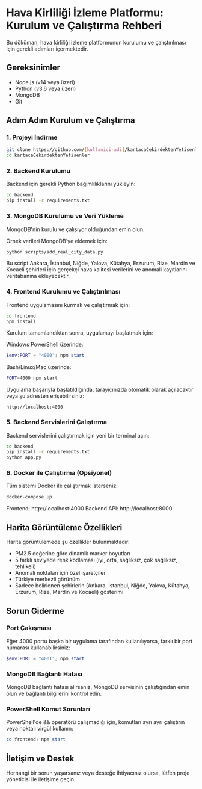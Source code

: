 # Hava Kirliliği İzleme Platformu: Kurulum ve Çalıştırma Rehberi

Bu döküman, hava kirliliği izleme platformunun kurulumu ve çalıştırılması için gerekli adımları içermektedir.

## Gereksinimler

- Node.js (v14 veya üzeri)
- Python (v3.6 veya üzeri)
- MongoDB
- Git

## Adım Adım Kurulum ve Çalıştırma

### 1. Projeyi İndirme

```bash
git clone https://github.com/[kullanici-adi]/kartacaCekirdektenYetisenler.git
cd kartacaCekirdektenYetisenler
```

### 2. Backend Kurulumu

Backend için gerekli Python bağımlılıklarını yükleyin:

```bash
cd backend
pip install -r requirements.txt
```

### 3. MongoDB Kurulumu ve Veri Yükleme

MongoDB'nin kurulu ve çalışıyor olduğundan emin olun.

Örnek verileri MongoDB'ye eklemek için:

```bash
python scripts/add_real_city_data.py
```

Bu script Ankara, İstanbul, Niğde, Yalova, Kütahya, Erzurum, Rize, Mardin ve Kocaeli şehirleri için gerçekçi hava kalitesi verilerini ve anomali kayıtlarını veritabanına ekleyecektir.

### 4. Frontend Kurulumu ve Çalıştırılması

Frontend uygulamasını kurmak ve çalıştırmak için:

```bash
cd frontend
npm install
```

Kurulum tamamlandıktan sonra, uygulamayı başlatmak için:

Windows PowerShell üzerinde:
```powershell
$env:PORT = "4000"; npm start
```

Bash/Linux/Mac üzerinde:
```bash
PORT=4000 npm start
```

Uygulama başarıyla başlatıldığında, tarayıcınızda otomatik olarak açılacaktır veya şu adresten erişebilirsiniz:
```
http://localhost:4000
```

### 5. Backend Servislerini Çalıştırma

Backend servislerini çalıştırmak için yeni bir terminal açın:

```bash
cd backend
pip install -r requirements.txt
python app.py
```

### 6. Docker ile Çalıştırma (Opsiyonel)

Tüm sistemi Docker ile çalıştırmak isterseniz:

```bash
docker-compose up
```

Frontend: http://localhost:4000
Backend API: http://localhost:8000

## Harita Görüntüleme Özellikleri

Harita görüntülemede şu özellikler bulunmaktadır:

- PM2.5 değerine göre dinamik marker boyutları
- 5 farklı seviyede renk kodlaması (iyi, orta, sağlıksız, çok sağlıksız, tehlikeli)
- Anomali noktaları için özel işaretçiler
- Türkiye merkezli görünüm
- Sadece belirlenen şehirlerin (Ankara, İstanbul, Niğde, Yalova, Kütahya, Erzurum, Rize, Mardin ve Kocaeli) gösterimi

## Sorun Giderme

### Port Çakışması
Eğer 4000 portu başka bir uygulama tarafından kullanılıyorsa, farklı bir port numarası kullanabilirsiniz:

```powershell
$env:PORT = "4001"; npm start
```

### MongoDB Bağlantı Hatası
MongoDB bağlantı hatası alırsanız, MongoDB servisinin çalıştığından emin olun ve bağlantı bilgilerini kontrol edin.

### PowerShell Komut Sorunları
PowerShell'de && operatörü çalışmadığı için, komutları ayrı ayrı çalıştırın veya noktalı virgül kullanın:

```powershell
cd frontend; npm start
```

## İletişim ve Destek

Herhangi bir sorun yaşarsanız veya desteğe ihtiyacınız olursa, lütfen proje yöneticisi ile iletişime geçin. 